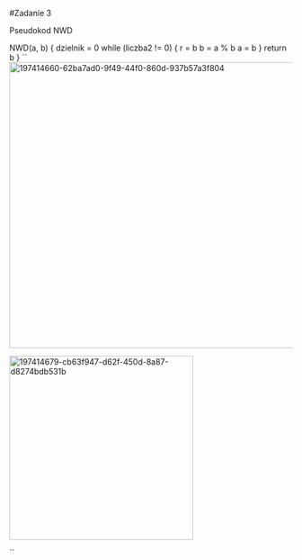 #Zadanie 3 

Pseudokod NWD

NWD(a, b)
{
  dzielnik = 0
  while (liczba2 != 0)
        {
        r = b
        b = a % b
        a = b
        }
  return b
}
``
<img width="508" alt="197414660-62ba7ad0-9f49-44f0-860d-937b57a3f804" src="https://user-images.githubusercontent.com/115026224/199214827-8d336427-1a47-4ced-95d8-1abbe361b5e0.png">

<img width="327" alt="197414679-cb63f947-d62f-450d-8a87-d8274bdb531b" src="https://user-images.githubusercontent.com/115026224/199214773-77e1eca1-30c5-41c2-ba47-2ffa9b60b405.png">

``
